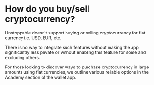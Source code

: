 # How do you buy/sell cryptocurrency?

Unstoppable doesn't support buying or selling cryptocurrency for fiat currency i.e. USD, EUR, etc.

There is no way to integrate such features without making the app significantly less private or without enabling this feature for some and excluding others.

For those looking to discover ways to purchase cryptocurrency in large amounts using fiat currencies, we outline various reliable options in the Academy section of the wallet app.


